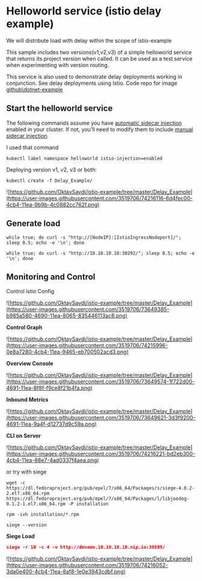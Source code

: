 


# Helloworld service (istio delay example)

We will distribute load with delay within the scope of istio-example

This sample includes two versions(v1,v2,v3) of a simple helloworld service that returns its project version when called. It can be used as a test service when experimenting with version routing.

This service is also used to demonstrate  delay deployments working in conjunction. See delay deployments using Istio. Code repo for image [github\dotnet-example](https://github.com/OktaySavdi/dotnet-example)

## Start the helloworld service

The following commands assume you have [automatic sidecar injection](https://istio.io/docs/setup/additional-setup/sidecar-injection/#automatic-sidecar-injection) enabled in your cluster. If not, you'll need to modify them to include [manual sidecar injection](https://istio.io/docs/setup/additional-setup/sidecar-injection/#manual-sidecar-injection).

I used that command

    kubectl label namespace helloworld istio-injection=enabled

Deploying version v1, v2, v3 or both:

    kubectl create -f Delay_Example/
    
![https://github.com/OktaySavdi/istio-example/tree/master/Delay_Example](https://user-images.githubusercontent.com/3519706/74216116-6d4fec00-4cb4-11ea-9b9b-4c0882cc762f.png)

## Generate load

    while true; do curl -s "http://[NodeIP]:[IstioIngressNodeport]/"; sleep 0.5; echo -e '\n'; done
    
    while true; do curl -s "http://10.10.10.10:30292/"; sleep 0.5; echo -e '\n'; done 

## Monitoring and Control

Control istio Config

![https://github.com/OktaySavdi/istio-example/tree/master/Delay_Example](https://user-images.githubusercontent.com/3519706/73649385-b985a580-4690-11ea-8065-835446113ac8.png)

**Control Graph**

![https://github.com/OktaySavdi/istio-example/tree/master/Delay_Example](https://user-images.githubusercontent.com/3519706/74215996-0e8a7280-4cb4-11ea-9465-eb700502acd3.png)

**Overview Console**

![https://github.com/OktaySavdi/istio-example/tree/master/Delay_Example](https://user-images.githubusercontent.com/3519706/73649574-1f722d00-4691-11ea-8f8f-f9ce8f21b4fa.png)

**Inbound Metrics**

![https://github.com/OktaySavdi/istio-example/tree/master/Delay_Example](https://user-images.githubusercontent.com/3519706/73649621-3d3f9200-4691-11ea-9a4f-d12737d9c59a.png)

**CLI on Server**

![https://github.com/OktaySavdi/istio-example/tree/master/Delay_Example](https://user-images.githubusercontent.com/3519706/74216221-bd2eb300-4cb4-11ea-88e7-4ad0337f4aea.png)

or try with siege

    wget -c https://dl.fedoraproject.org/pub/epel/7/x86_64/Packages/s/siege-4.0.2-2.el7.x86_64.rpm https://dl.fedoraproject.org/pub/epel/7/x86_64/Packages/l/libjoedog-0.1.2-1.el7.x86_64.rpm -P installation
    
    rpm -ivh installation/*.rpm

    siege --version

**Siege Load**
```json
siege -r 10 -c 4 -v http://deneme.10.10.10.10.nip.io:30889/
```

![https://github.com/OktaySavdi/istio-example/tree/master/Delay_Example](https://user-images.githubusercontent.com/3519706/74216052-3da0e400-4cb4-11ea-8af8-1e0e3943cdbf.png)

